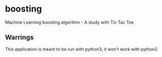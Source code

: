 # boosting
Machine Learning boosting algorithm - A study with Tic Tac Toe
## Warrings 
This application is meant to be run with python3, it won't work with python2
